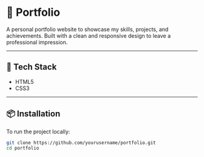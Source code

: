 # 💼 Portfolio

A personal portfolio website to showcase my skills, projects, and achievements. Built with a clean and responsive design to leave a professional impression.

---

## 🔧 Tech Stack

- HTML5
- CSS3

---

## 📦 Installation

To run the project locally:

```bash
git clone https://github.com/yourusername/portfolio.git
cd portfolio
